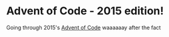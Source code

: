 # Advent of Code - 2015 edition!

Going through 2015's [Advent of Code](https://adventofcode.com/2015) waaaaaay after the fact
